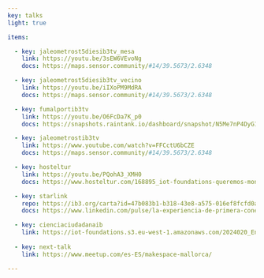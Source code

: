 ```yaml
---
key: talks
light: true

items:

  - key: jaleometrost5diesib3tv_mesa
    link: https://youtu.be/3sEW6VEvoNg
    docs: https://maps.sensor.community/#14/39.5673/2.6348

  - key: jaleometrost5diesib3tv_vecino
    link: https://youtu.be/iIXoPM9MdRA
    docs: https://maps.sensor.community/#14/39.5673/2.6348

  - key: fumalportib3tv
    link: https://youtu.be/O6FcDa7K_p0
    docs: https://snapshots.raintank.io/dashboard/snapshot/N5Me7nP4DyG1WnO2U1ZJrBEkHdshVX3I

  - key: jaleometrostib3tv
    link: https://www.youtube.com/watch?v=FFCctU6bCZE
    docs: https://maps.sensor.community/#14/39.5673/2.6348

  - key: hosteltur
    link: https://youtu.be/PQohA3_XMH0
    docs: https://www.hosteltur.com/168895_iot-foundations-queremos-monitorizar-los-activos-de-empresas-turisticas.html    

  - key: starlink
    repo: https://ib3.org/carta?id=47b083b1-b318-43e8-a575-016ef8fcfd0a&type=RADIO&t=480
    docs: https://www.linkedin.com/pulse/la-experiencia-de-primera-conexi%C3%B3n-starlink-desde-orts-garc%C3%ADa

  - key: cienciaciudadanaib
    link: https://iot-foundations.s3.eu-west-1.amazonaws.com/2024020_EntrevistaIB3Radio.mp3
    
  - key: next-talk
    link: https://www.meetup.com/es-ES/makespace-mallorca/

---
```

